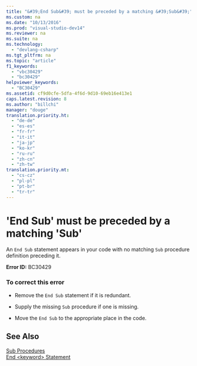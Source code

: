 ```yaml
---
title: "&#39;End Sub&#39; must be preceded by a matching &#39;Sub&#39;"
ms.custom: na
ms.date: "10/13/2016"
ms.prod: "visual-studio-dev14"
ms.reviewer: na
ms.suite: na
ms.technology: 
  - "devlang-csharp"
ms.tgt_pltfrm: na
ms.topic: "article"
f1_keywords: 
  - "vbc30429"
  - "bc30429"
helpviewer_keywords: 
  - "BC30429"
ms.assetid: cf9d0cfe-5dfa-4f6d-9d10-69eb16e413e1
caps.latest.revision: 8
ms.author: "billchi"
manager: "douge"
translation.priority.ht: 
  - "de-de"
  - "es-es"
  - "fr-fr"
  - "it-it"
  - "ja-jp"
  - "ko-kr"
  - "ru-ru"
  - "zh-cn"
  - "zh-tw"
translation.priority.mt: 
  - "cs-cz"
  - "pl-pl"
  - "pt-br"
  - "tr-tr"
---
```

# &#39;End Sub&#39; must be preceded by a matching &#39;Sub&#39;
An `End Sub` statement appears in your code with no matching `Sub` procedure definition preceding it.  
  
 **Error ID:** BC30429  
  
### To correct this error  
  
-   Remove the `End Sub` statement if it is redundant.  
  
-   Supply the missing `Sub` procedure if one is missing.  
  
-   Move the `End Sub` to the appropriate place in the code.  
  
## See Also  
 [Sub Procedures](../Topic/Sub%20Procedures%20\(Visual%20Basic\).md)   
 [End \<keyword> Statement](../Topic/End%20%3Ckeyword%3E%20Statement%20\(Visual%20Basic\).md)